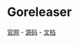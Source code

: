 # Goreleaser

[官网][1] - [源码][2] - [文档][3]

[1]:https://goreleaser.com/
[2]:https://github.com/goreleaser/goreleaser
[3]:https://goreleaser.com/customization/